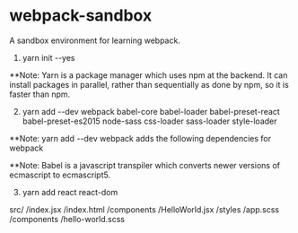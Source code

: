 # webpack-sandbox
A sandbox environment for learning webpack.

1)  yarn init --yes

**Note:  Yarn is a package manager which uses npm at the backend.  It can install packages in parallel, rather than sequentially as done by npm, so it is faster than npm.

2)  yarn add --dev webpack babel-core babel-loader babel-preset-react babel-preset-es2015 node-sass css-loader sass-loader style-loader

**Note:  yarn add --dev webpack <dependencies> adds the following dependencies for webpack

**Note:  Babel is a javascript transpiler which converts newer versions of ecmascript to ecmascript5.  

3)  yarn add react react-dom


src/
   /index.jsx
   /index.html
   /components
       /HelloWorld.jsx
   /styles
       /app.scss
       /components
           /hello-world.scss